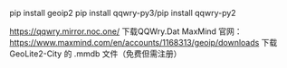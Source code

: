 pip install geoip2
pip install qqwry-py3/pip install qqwry-py2

https://qqwry.mirror.noc.one/   下载QQWry.Dat
MaxMind 官网：https://www.maxmind.com/en/accounts/1168313/geoip/downloads 下载GeoLite2-City 的 .mmdb 文件（免费但需注册）  